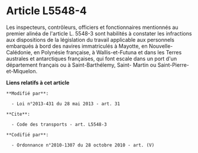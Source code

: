 # Article L5548-4

Les inspecteurs, contrôleurs, officiers et fonctionnaires mentionnés au premier alinéa de l'article L. 5548-3 sont habilités
à constater les infractions aux dispositions de la législation du travail applicable aux personnels embarqués à bord des
navires immatriculés à Mayotte, en Nouvelle-Calédonie, en Polynésie française, à Wallis-et-Futuna et dans les Terres
australes et antarctiques françaises, qui font escale dans un port d'un département français ou à Saint-Barthélemy, Saint-
Martin ou Saint-Pierre-et-Miquelon.

**Liens relatifs à cet article**

	**Modifié par**:

	  - Loi n°2013-431 du 28 mai 2013 - art. 31

	**Cite**:

	  - Code des transports - art. L5548-3

	**Codifié par**:

	  - Ordonnance n°2010-1307 du 28 octobre 2010 - art. (V)

